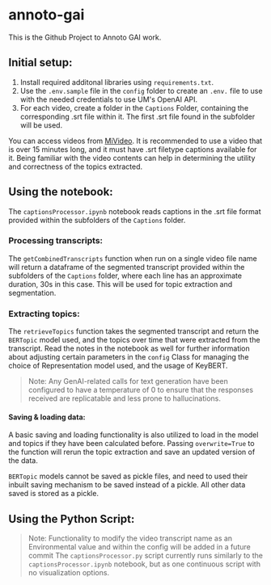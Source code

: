 # annoto-gai
This is the Github Project to Annoto GAI work.

## Initial setup: 
1. Install required additonal libraries using `requirements.txt`.  
2. Use the `.env.sample` file in the `config` folder to create an `.env.` file to use with the needed credentials to use UM's OpenAI API.  
3. For each video, create a folder in the `Captions` Folder, containing the corresponding .srt file within it. The first .srt file found in the subfolder will be used.  

You can access videos from [MiVideo](https://www.mivideo.it.umich.edu/). It is recommended to use a video that is over 15 minutes long, and it must have .srt filetype captions available for it. Being familiar with the video contents can help in determining the utility and correctness of the topics extracted.

## Using the notebook: 
The `captionsProcessor.ipynb` notebook reads captions in the .srt file format provided within the subfolders of the `Captions` folder.  

### Processing transcripts: 
The `getCombinedTranscripts` function when run on a single video file name will return a dataframe of the segmented transcript provided within the subfolders of the `Captions` folder, where each line has an approximate duration, 30s in this case. This will be used for topic extraction and segmentation. 

### Extracting topics:
The `retrieveTopics` function takes the segmented transcript and return the `BERTopic` model used, and the topics over time that were extracted from the transcript. Read the notes in the notebook as well for further information about adjusting certain parameters in the `config` Class for managing the choice of Representation model used, and the usage of KeyBERT. 

> Note: Any GenAI-related calls for text generation have been configured to have a temperature of 0 to ensure that the responses received are replicatable and less prone to hallucinations. 

#### Saving & loading data:
A basic saving and loading functionality is also utilized to load in the model and topics if they have been calculated before. Passing `overwrite=True` to the function will rerun the topic extraction and save an updated version of the data. 

`BERTopic` models cannot be saved as pickle files, and need to used their inbuilt saving mechanism to be saved instead of a pickle. All other data saved is stored as a pickle.

## Using the Python Script:
> Note: Functionality to modify the video transcript name as an Environmental value and within the config will be added in a future commit 
The `captionsProcessor.py` script currently runs similarly to the `captionsProcessor.ipynb` notebook, but as one continuous script with no visualization options.
